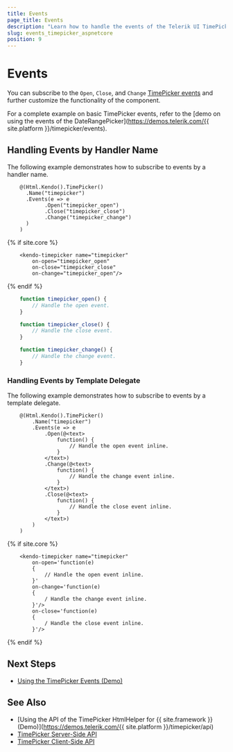 ```yaml
---
title: Events
page_title: Events
description: "Learn how to handle the events of the Telerik UI TimePicker component for {{ site.framework }}."
slug: events_timepicker_aspnetcore
position: 9
---
```


# Events

You can subscribe to the `Open`, `Close`, and `Change` [TimePicker events](/api/kendo.mvc.ui.fluent/timepickereventbuilder) and further customize the functionality of the component.

For a complete example on basic TimePicker events, refer to the [demo on using the events of the DateRangePicker](https://demos.telerik.com/{{ site.platform }}/timepicker/events).

## Handling Events by Handler Name

The following example demonstrates how to subscribe to events by a handler name.

```HtmlHelper
    @(Html.Kendo().TimePicker()
      .Name("timepicker")
      .Events(e => e
            .Open("timepicker_open")
            .Close("timepicker_close")
            .Change("timepicker_change")
      )
    )
```
{% if site.core %}
```TagHelper
    <kendo-timepicker name="timepicker"
        on-open="timepicker_open"
        on-close="timepicker_close"
        on-change="timepicker_open"/>
```
{% endif %}
```JavaScript
    function timepicker_open() {
        // Handle the open event.
    }

    function timepicker_close() {
        // Handle the close event.
    }

    function timepicker_change() {
        // Handle the change event.
    }

```

### Handling Events by Template Delegate

The following example demonstrates how to subscribe to events by a template delegate.

```HtmlHelper
    @(Html.Kendo().TimePicker()
        .Name("timepicker")
        .Events(e => e
            .Open(@<text>
                function() {
                    // Handle the open event inline.
                }
            </text>)
            .Change(@<text>
                function() {
                    // Handle the change event inline.
                }
            </text>)
            .Close(@<text>
                function() {
                    // Handle the close event inline.
                }
            </text>)
        )
    )
```
{% if site.core %}
```TagHelper
    <kendo-timepicker name="timepicker"
        on-open='function(e)
        {
            // Handle the open event inline.
        }'
        on-change='function(e)
        {
            / Handle the change event inline.
        }'/>
        on-close='function(e)
        {
            / Handle the close event inline.
        }'/>
```
{% endif %}

## Next Steps

* [Using the TimePicker Events (Demo)](https://demos.telerik.com/aspnet-core/timepicker/events)

## See Also

* [Using the API of the TimePicker HtmlHelper for {{ site.framework }} (Demo)](https://demos.telerik.com/{{ site.platform }}/timepicker/api)
* [TimePicker Server-Side API](/api/timepicker)
* [TimePicker Client-Side API](https://docs.telerik.com/kendo-ui/api/javascript/ui/timepicker)
